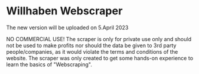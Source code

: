 # Willhaben Webscraper

The new version will be uploaded on 5.April 2023

NO COMMERCIAL USE! The scraper is only for private use only and should not be used to make profits nor should the data be given to 3rd party people/companies, as it would violate the terms and conditions of the website. The scraper was only created to get some hands-on experience to learn the basics of "Webscraping".
